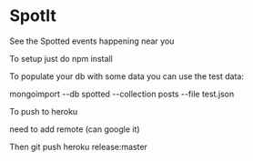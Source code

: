 SpotIt
======

See the Spotted events happening near you


To setup just do npm install

To populate your db with some data you can use the test data:

mongoimport --db spotted --collection posts --file test.json

To push to heroku

need to add remote (can google it)

Then git push heroku release:master